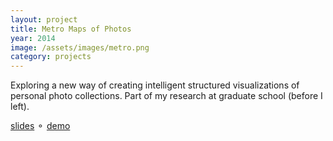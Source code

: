 ```yaml
---
layout: project
title: Metro Maps of Photos
year: 2014
image: /assets/images/metro.png
category: projects
---
```

Exploring a new way of creating intelligent structured visualizations of personal photo collections. Part of my research at graduate school (before I left).

[slides](/assets/files/metro2014.pdf) &#9900; [demo](/metro-faces/maps.html)